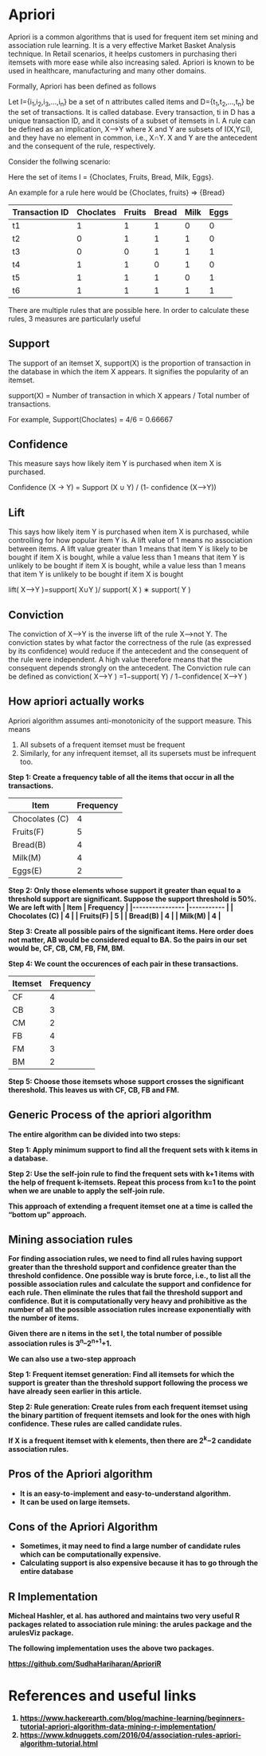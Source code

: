 # Apriori 
Apriori is a common algorithms that is used for frequent item set mining and association rule learning. It is a very effective Market Basket Analysis technique. In Retail scenarios, it heelps customers in purchasing theri itemsets with more ease while also increasing saled. Apriori is known to be used in healthcare, manufacturing and many other domains.

Formally, Apriori has been defined as follows

Let I={i<sub>1</sub>,i<sub>2</sub>,i<sub>3</sub>,…,i<sub>n</sub>} be a set of n attributes called items and D={t<sub>1</sub>,t<sub>2</sub>,…,t<sub>n</sub>} be the set of transactions. It is called database. Every transaction, ti in D has a unique transaction ID, and it consists of a subset of itemsets in I.
A rule can be defined as an implication, X⟶Y where X and Y are subsets of I(X,Y⊆I), and they have no element in common, i.e., X∩Y. X and Y are the antecedent and the consequent of the rule, respectively.

Consider the follwing scenario:

Here the set of items I = {Choclates, Fruits, Bread, Milk, Eggs}. 

An example for a rule here would be {Choclates, fruits} => {Bread}

| Transaction ID 	| 	Choclates 	| 			Fruits 	| Bread 	| Milk 	| Eggs 	|
|----------------	|-----------	|--------	|-------	|------	|------	|
| t1             	| 1         	| 1      	| 1     	| 0    	| 0    	|
| t2             	| 0         	| 1      	| 1     	| 1    	| 0    	|
| t3             	| 0         	| 0      	| 1     	| 1    	| 1    	|
| t4             	| 1         	| 1      	| 0     	| 1    	| 0    	|
| t5             	| 1         	| 1      	| 1     	| 0    	| 1    	|
| t6             	| 1         	| 1      	| 1     	| 1    	| 1    	|

There are multiple rules that are possible here. In order to calculate these rules, 3 measures are particularly useful

## Support

The support of an itemset X, support(X) is the proportion of transaction in the database in which the item X appears. It signifies the popularity of an itemset.

support(X) = Number of transaction in which X appears / Total number of transactions.

For example, Support(Choclates) = 4/6 = 0.66667

## Confidence

This measure says how likely item Y is purchased when item X is purchased. 

Confidence (X -> Y) = Support (X ∪ Y) / (1- confidence (X⟶Y)) 

## Lift

This says how likely item Y is purchased when item X is purchased, while controlling for how popular item Y is. A lift value of 1 means no association between items. A lift value greater than 1 means that item Y is likely to be bought if item X is bought, while a value less than 1 means that item Y is unlikely to be bought if item X is bought, while a value less than 1 means that item Y is unlikely to be bought if item X is bought

lift( X⟶Y )=support( X∪Y )/ support( X ) ∗ support( Y )

## Conviction
The conviction of X⟶Y is the inverse lift of the rule X⟶not Y. 
The conviction states by what factor the correctness of the rule (as expressed by its confidence) would reduce if the antecedent and the consequent of the rule were independent. A high value therefore means that the consequent depends strongly on the antecedent.
The Conviction rule can be defined as
conviction( X⟶Y ) =1−support( Y) / 1−confidence( X⟶Y )

## How apriori actually works

Apriori algorithm assumes anti-monotonicity of the support measure. This means

1. All subsets of a frequent itemset must be frequent
2. Similarly, for any infrequent itemset, all its supersets must be infrequent too.

<b>Step 1<b>: Create a frequency table of all the items that occur in all the transactions. 

| Item           	| Frequency 	|
|----------------	|-----------	|
| Chocolates (C) 	| 4         	|
| Fruits(F)      	| 5         	|
| Bread(B)       	| 4         	|
| Milk(M)        	| 4         	|
| Eggs(E)        	| 2         	|

<b> Step 2: </b> Only those elements whose support it greater than equal to a threshold support are significant. Suppose the support threshold is 50%. We are left with 
| Item           	| Frequency 	|
|----------------	|-----------	|
| Chocolates (C) 	| 4         	|
| Fruits(F)      	| 5         	|
| Bread(B)       	| 4         	|
| Milk(M)        	| 4         	|

<b> Step 3: </b> Create all possible pairs of the significant items. Here order does not matter, AB would be considered equal to BA. So the pairs in our set would be, CF, CB, CM, FB, FM, BM. 

<b> Step 4: </b> We count the occurences of each pair in these transactions.

| Itemset 	| Frequency 	|
|---------	|-----------	|
| CF      	| 4         	|
| CB      	| 3         	|
| CM      	| 2         	|
| FB      	| 4         	|
| FM      	| 3         	|
| BM      	| 2         	|


<b> Step 5: </b> Choose those itemsets whose support crosses the significant thereshold. This leaves us with CF, CB, FB and FM. 

## Generic Process of the apriori algorithm

The entire algorithm can be divided into two steps:

Step 1: Apply minimum support to find all the frequent sets with k items in a database.

Step 2: Use the self-join rule to find the frequent sets with k+1 items with the help of frequent k-itemsets. Repeat this process from k=1 to the point when we are unable to apply the self-join rule.

This approach of extending a frequent itemset one at a time is called the “bottom up” approach.

## Mining association rules

For finding association rules, we need to find all rules having support greater than the threshold support and confidence greater than the threshold confidence. One possible way is brute force, i.e., to list all the possible association rules and calculate the support and confidence for each rule. Then eliminate the rules that fail the threshold support and confidence. But it is computationally very heavy and prohibitive as the number of all the possible association rules increase exponentially with the number of items.

Given there are n items in the set I, the total number of possible association rules is 3<sup>n</sup>–2<sup>n+1</sup>+1.

We can also use a two-step approach

Step 1: Frequent itemset generation: Find all itemsets for which the support is greater than the threshold support following the process we have already seen earlier in this article.

Step 2: Rule generation: Create rules from each frequent itemset using the binary partition of frequent itemsets and look for the ones with high confidence. These rules are called candidate rules.

If X is a frequent itemset with k elements, then there are 2<sup>k</sup>−2 candidate association rules.

## Pros of the Apriori algorithm

* It is an easy-to-implement and easy-to-understand algorithm.
* It can be used on large itemsets.

## Cons of the Apriori Algorithm

* Sometimes, it may need to find a large number of candidate rules which can be computationally expensive.
* Calculating support is also expensive because it has to go through the entire database

## R Implementation 
Micheal Hashler, et al. has authored and maintains two very useful R packages related to association rule mining: the arules package and the arulesViz package. 

The following implementation uses the above two packages. 

https://github.com/SudhaHariharan/AprioriR

# References and useful links
1. https://www.hackerearth.com/blog/machine-learning/beginners-tutorial-apriori-algorithm-data-mining-r-implementation/
2. https://www.kdnuggets.com/2016/04/association-rules-apriori-algorithm-tutorial.html
